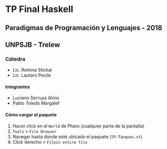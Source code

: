 # TP Final Haskell

## Paradigmas de Programación y Lenguajes - 2018

## UNPSJB - Trelew

### Cátedra

- Lic. Romina Stickar
- Lic. Lautaro Pecile

#### Integrantes

- Luciano Serruya Aloisi
- Pablo Toledo Margalef


#### Cómo cargar el paquete

1) Hacer click en el `World` de Pharo (cualquier parte de la pantalla)
2) `Tools` > `File Browser`
3) Navegar hasta donde esté ubicado el paquete (`TP-Tanques.st`)
4) Click derecho > `Filein entire file`
